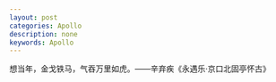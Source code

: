 ```yaml
---
layout: post
categories: Apollo
description: none
keywords: Apollo
---
```


想当年，金戈铁马，气吞万里如虎。——辛弃疾《永遇乐·京口北固亭怀古》